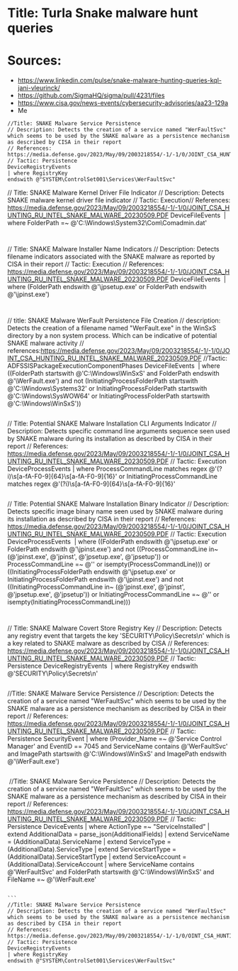 # Title: Turla Snake malware hunt queries

# Sources:
- https://www.linkedin.com/pulse/snake-malware-hunting-queries-kql-jani-vleurinck/
- https://github.com/SigmaHQ/sigma/pull/4231/files
- https://www.cisa.gov/news-events/cybersecurity-advisories/aa23-129a
- Me

```
//Title: SNAKE Malware Service Persistence
// Description: Detects the creation of a service named "WerFaultSvc" which seems to be used by the SNAKE malware as a persistence mechanism as described by CISA in their report
// References: https://media.defense.gov/2023/May/09/2003218554/-1/-1/0/JOINT_CSA_HUNTING_RU_INTEL_SNAKE_MALWARE_20230509.PDF
// Tactic: Persistence
DeviceRegistryEvents
| where RegistryKey endswith @"SYSTEM\ControlSet001\Services\WerFaultSvc"
```

// Title: SNAKE Malware Kernel Driver File Indicator
// Description: Detects SNAKE malware kernel driver file indicator
// Tactic: Execution// References: https://media.defense.gov/2023/May/09/2003218554/-1/-1/0/JOINT_CSA_HUNTING_RU_INTEL_SNAKE_MALWARE_20230509.PDF
DeviceFileEvents 
| where FolderPath =~ @'C:\Windows\System32\Com\Comadmin.dat'
```
 
```
// Title: SNAKE Malware Installer Name Indicators
// Description: Detects filename indicators associated with the SNAKE malware as reported by CISA in their report
// Tactic: Execution
// References: https://media.defense.gov/2023/May/09/2003218554/-1/-1/0/JOINT_CSA_HUNTING_RU_INTEL_SNAKE_MALWARE_20230509.PDF
DeviceFileEvents 
| where (FolderPath endswith @'\jpsetup.exe' or FolderPath endswith @'\jpinst.exe')
```
 
```
// title: SNAKE Malware WerFault Persistence File Creation
// description: Detects the creation of a filename named "WerFault.exe" in the WinSxS directory by a non system process. Which can be indicative of potential SNAKE malware activity
// references:https://media.defense.gov/2023/May/09/2003218554/-1/-1/0/JOINT_CSA_HUNTING_RU_INTEL_SNAKE_MALWARE_20230509.PDF
//Tactic: ADFSSISPackageExecutionComponentPhases
DeviceFileEvents 
| where ((FolderPath startswith @'C:\Windows\WinSxS\' and FolderPath endswith @'\WerFault.exe') and not (InitiatingProcessFolderPath startswith @'C:\Windows\Systems32\' or InitiatingProcessFolderPath startswith @'C:\Windows\SysWOW64\' or InitiatingProcessFolderPath startswith @'C:\Windows\WinSxS\'))
``` 

```
// Title: Potential SNAKE Malware Installation CLI Arguments Indicator
// Description: Detects specific command line arguments sequence seen used by SNAKE malware during its installation as described by CISA in their report
// References: https://media.defense.gov/2023/May/09/2003218554/-1/-1/0/JOINT_CSA_HUNTING_RU_INTEL_SNAKE_MALWARE_20230509.PDF
// Tactic: Execution
DeviceProcessEvents | where ProcessCommandLine matches regex @'(?i)\s[a-fA-F0-9]{64}\s[a-fA-F0-9]{16}' or InitiatingProcessCommandLine matches regex @'(?i)\s[a-fA-F0-9]{64}\s[a-fA-F0-9]{16}'
```

```
// Title: Potential SNAKE Malware Installation Binary Indicator
// Description: Detects specific image binary name seen used by SNAKE malware during its installation as described by CISA in their report
// References: https://media.defense.gov/2023/May/09/2003218554/-1/-1/0/JOINT_CSA_HUNTING_RU_INTEL_SNAKE_MALWARE_20230509.PDF
// Tactic: Execution
DeviceProcessEvents 
| where ((FolderPath endswith @'\jpsetup.exe' or FolderPath endswith @'\jpinst.exe') and not ((ProcessCommandLine in~ (@'jpinst.exe', @'jpinst', @'jpsetup.exe', @'jpsetup')) or ProcessCommandLine =~ @'' or isempty(ProcessCommandLine))) or ((InitiatingProcessFolderPath endswith @'\jpsetup.exe' or InitiatingProcessFolderPath endswith @'\jpinst.exe') and not ((InitiatingProcessCommandLine in~ (@'jpinst.exe', @'jpinst', @'jpsetup.exe', @'jpsetup')) or InitiatingProcessCommandLine =~ @'' or isempty(InitiatingProcessCommandLine))) 
```


```
// Title: SNAKE Malware Covert Store Registry Key
// Description: Detects any registry event that targets the key 'SECURITY\Policy\Secrets\n' which is a key related to SNAKE malware as described by CISA
// References: https://media.defense.gov/2023/May/09/2003218554/-1/-1/0/JOINT_CSA_HUNTING_RU_INTEL_SNAKE_MALWARE_20230509.PDF
// Tactic: Persistence
DeviceRegistryEvents 
| where RegistryKey endswith @'SECURITY\Policy\Secrets\n'
```

```
//Title: SNAKE Malware Service Persistence
// Description: Detects the creation of a service named "WerFaultSvc" which seems to be used by the SNAKE malware as a persistence mechanism as described by CISA in their report
// References: https://media.defense.gov/2023/May/09/2003218554/-1/-1/0/JOINT_CSA_HUNTING_RU_INTEL_SNAKE_MALWARE_20230509.PDF
// Tactic: Persistence
SecurityEvent | where (Provider_Name =~ @'Service Control Manager' and EventID == 7045 and ServiceName contains @'WerFaultSvc' and ImagePath startswith @'C:\Windows\WinSxS\' and ImagePath endswith @'\WerFault.exe')
```

```
 //Title: SNAKE Malware Service Persistence
// Description: Detects the creation of a service named "WerFaultSvc" which seems to be used by the SNAKE malware as a persistence mechanism as described by CISA in their report
// References: https://media.defense.gov/2023/May/09/2003218554/-1/-1/0/JOINT_CSA_HUNTING_RU_INTEL_SNAKE_MALWARE_20230509.PDF
// Tactic: Persistence
DeviceEvents
| where ActionType =~ "ServiceInstalled"
| extend AdditionalData = parse_json(AdditionalFields)
| extend ServiceName = (AdditionalData).ServiceName
| extend ServiceType = (AdditionalData).ServiceType
| extend ServiceStartType = (AdditionalData).ServiceStartType
| extend ServiceAccount = (AdditionalData).ServiceAccount
| where ServiceName contains @'WerFaultSvc' and FolderPath startswith @'C:\Windows\WinSxS\' and FileName =~ @'\WerFault.exe'
```

``` 
//Title: SNAKE Malware Service Persistence
// Description: Detects the creation of a service named "WerFaultSvc" which seems to be used by the SNAKE malware as a persistence mechanism as described by CISA in their report
// References: https://media.defense.gov/2023/May/09/2003218554/-1/-1/0/OINT_CSA_HUNTING_RU_INTEL_SNAKE_MALWARE_20230509.PDF
// Tactic: Persistence
DeviceRegistryEvents
| where RegistryKey endswith @"SYSTEM\ControlSet001\Services\WerFaultSvc"
```
